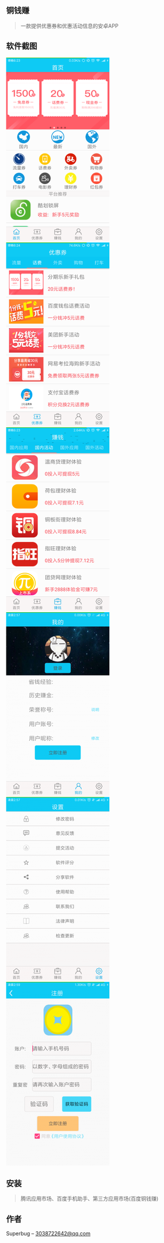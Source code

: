 ## 铜钱赚
> 一款提供优惠券和优惠活动信息的安卓APP
## 软件截图
![](./img/s_1.png)  
![](./img/s_2.png)  
![](./img/s_3.png)  
![](./img/s_4.png)  
![](./img/s_5.png)  
![](./img/s_6.png)  


## 安装
> 腾讯应用市场、百度手机助手、第三方应用市场(百度铜钱赚)

## 作者

Superbug – 3038722642@qq.com
